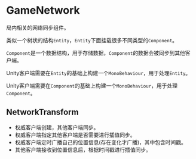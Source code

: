 # GameNetwork

局内相关的网络同步组件。

类似一个树状的结构`Entity`，`Entity`下面挂载很多不同类型的`Component`。

`Component`是一个数据结构，用于存储数据，`Component`的数据会被同步到其他客户端。

Unity客户端需要在`Entity`的基础上构建一个`MonoBehaviour`，用于处理`Entity`。

Unity客户端需要在`Component`的基础上构建一个`MonoBehaviour`，用于处理`Component`。

## NetworkTransform

- 权威客户端创建，其他客户端同步。
- 权威客户端指定其他客户端是否需要进行插值同步。
- 权威客户端定时广播自己的位置信息(存在变化才广播)，其中包含时间戳。
- 其他客户端接收到位置信息后，根据时间戳进行插值同步。